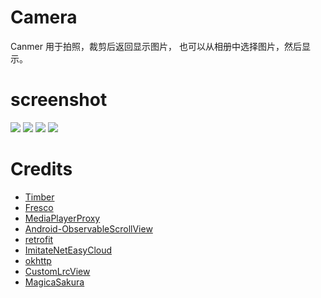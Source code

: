 # Camera
Canmer 用于拍照，裁剪后返回显示图片， 也可以从相册中选择图片，然后显示。

# screenshot
![](https://github.com/crybobo/Camera/blob/master/screenshot2/img11.png )
![](https://github.com/crybobo/Camera/blob/master/screenshot2/img12.png)
![](https://github.com/crybobo/Camera/blob/master/screenshot2/img13.png)
![](https://github.com/crybobo/Camera/blob/master/screenshot2/img14.png)



# Credits
- [Timber](https://github.com/naman14/Timber)
- [Fresco](https://github.com/facebook/fresco)
- [MediaPlayerProxy](https://github.com/andrewhanks/MediaPlayerProxy)
- [Android-ObservableScrollView](https://github.com/ksoichiro/Android-ObservableScrollView)
- [retrofit](https://github.com/square/retrofit)
- [ImitateNetEasyCloud](https://github.com/GiitSmile/ImitateNetEasyCloud)
- [okhttp](https://github.com/square/okhttp)
- [CustomLrcView](https://github.com/android-lili/CustomLrcView-master)
- [MagicaSakura](https://github.com/Bilibili/MagicaSakura "MagicaSakura")
